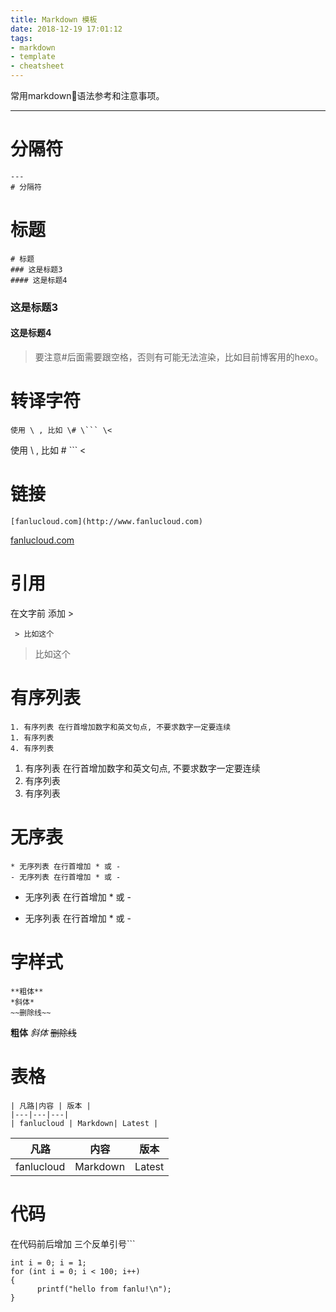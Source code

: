 ```yaml
---
title: Markdown 模板
date: 2018-12-19 17:01:12
tags: 
- markdown
- template
- cheatsheet
---
```


常用markdown语法参考和注意事项。

---
# 分隔符
```
---
# 分隔符 
```

# 标题
```
# 标题
### 这是标题3
#### 这是标题4
```

### 这是标题3
#### 这是标题4
> 要注意\#后面需要跟空格，否则有可能无法渲染，比如目前博客用的hexo。


# 转译字符
```
使用 \ , 比如 \# \``` \<
```
使用 \ , 比如 \# \``` \<

# 链接
```
[fanlucloud.com](http://www.fanlucloud.com)
```
[fanlucloud.com](http://www.fanlucloud.com)

# 引用
在文字前 添加 \>
```
 > 比如这个
```
 > 比如这个

# 有序列表
```
1. 有序列表 在行首增加数字和英文句点, 不要求数字一定要连续
1. 有序列表
4. 有序列表
```
1. 有序列表 在行首增加数字和英文句点, 不要求数字一定要连续
1. 有序列表
4. 有序列表

# 无序表
```
* 无序列表 在行首增加 * 或 -
- 无序列表 在行首增加 * 或 -
```
* 无序列表 在行首增加 * 或 -
- 无序列表 在行首增加 * 或 -

# 字样式
```
**粗体**
*斜体*
~~删除线~~
```
**粗体**
*斜体*
~~删除线~~


# 表格
```
| 凡路|内容 | 版本 |
|---|---|---|
| fanlucloud | Markdown| Latest |
```

| 凡路|内容 | 版本 |
|---|---|---|
| fanlucloud | Markdown| Latest |

# 代码
在代码前后增加 三个反单引号\```

```
int i = 0; i = 1;
for (int i = 0; i < 100; i++)
{
      printf("hello from fanlu!\n");
}
```